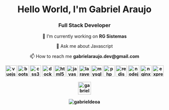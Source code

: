<h1 align="center">Hello World, I'm Gabriel Araujo</h1>
<h3 align="center">Full Stack Developer</h3>

<p align="center">🔭 I’m currently working on <strong>RG Sistemas</strong></p>

<p align="center">💬 Ask me about Javascript</p>

<p align="center">📫 How to reach me <strong>gabrielaraujo.dev@gmail.com</stron</p>

<p align="center">
<img src="https://devicons.github.io/devicon/devicon.git/icons/vuejs/vuejs-original-wordmark.svg" alt="vuejs" width="35" height="35"/> 
<img src="https://devicons.github.io/devicon/devicon.git/icons/bootstrap/bootstrap-plain.svg" alt="bootstrap" width="35" height="35"/> 
<img src="https://devicons.github.io/devicon/devicon.git/icons/css3/css3-original-wordmark.svg" alt="css3" width="35" height="35"/> 
<img src="https://devicons.github.io/devicon/devicon.git/icons/docker/docker-original-wordmark.svg" alt="docker" width="35" height="35"/> 
<img src="https://devicons.github.io/devicon/devicon.git/icons/html5/html5-original-wordmark.svg" alt="html5" width="35" height="35"/> 
<img src="https://devicons.github.io/devicon/devicon.git/icons/javascript/javascript-original.svg" alt="javascript" width="35" height="35"/> 
<img src="https://devicons.github.io/devicon/devicon.git/icons/laravel/laravel-plain-wordmark.svg" alt="laravel" width="35" height="35"/> 
<img src="https://devicons.github.io/devicon/devicon.git/icons/mysql/mysql-original-wordmark.svg" alt="mysql" width="35" height="35"/> 
<img src="https://devicons.github.io/devicon/devicon.git/icons/php/php-original.svg" alt="php" width="35" height="35"/> 
<img src="https://devicons.github.io/devicon/devicon.git/icons/redis/redis-original-wordmark.svg" alt="redis" width="35" height="35"/> 
<img src="https://devicons.github.io/devicon/devicon.git/icons/nodejs/nodejs-original-wordmark.svg" alt="nodejs" width="35" height="35"/> 
<img src="https://devicons.github.io/devicon/devicon.git/icons/nginx/nginx-original.svg" alt="nginx" width="35" height="35"/> 
<img src="https://devicons.github.io/devicon/devicon.git/icons/express/express-original-wordmark.svg" alt="express" width="35" height="35"/></p>

<p align="center">
<a href="https://linkedin.com/in/gabriel-de-oliveira-araujo-797172117" target="blank">
<img align="center" src="https://cdn.jsdelivr.net/npm/simple-icons@3.0.1/icons/linkedin.svg" alt="gabriel-de-oliveira-araujo-797172117" height="40" width="40" /></a>
</p>

<p align="center"> <img src="https://komarev.com/ghpvc/?username=gabrieldeoa" alt="gabrieldeoa" /> </p>
